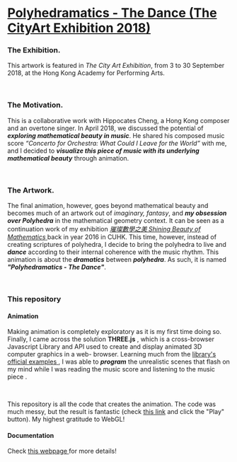 # <a href="https://kiking0501.github.io/polyhedramatics-dance-2018/" target="_blank"> Polyhedramatics - The Dance (The CityArt Exhibition 2018)</a>

### The Exhibition.

This artwork is featured in *The City Art Exhibition*, from 3 to 30 September 2018, at the Hong Kong Academy for Performing Arts.  

<br>

### The Motivation.

This is a collaborative work with Hippocates Cheng, a Hong Kong composer and an overtone singer. In April 2018, we discussed the potential of ***exploring mathematical beauty in music***. He shared his composed music score *“Concerto for Orchestra: What Could I Leave for the World”* with me, and I decided to ***visualize this piece of music with its underlying mathematical beauty***  through animation. 

<br>

### The Artwork.

The final animation, however, goes beyond mathematical beauty and becomes much of an artwork out of *imaginary, fantasy*, and ***my obsession over Polyhedra*** in the mathematical geometry context. It can be seen as a continuation work of my exhibition <a href="https://www.facebook.com/pg/ShiningBeautyofMaths" target="_blank">*璀璨數學之美 Shining Beauty of Mathematics* </a> back in year 2016 in CUHK. This time, however, instead of creating scriptures of polyhedra, I decide to bring the polyhedra to live and ***dance*** according to their internal coherence with the music rhythm.  This animation is about the ***dramatics*** between ***polyhedra***. As such, it is named ***"Polyhedramatics - The Dance"***.

<br>

### This repository

#### Animation
Making animation is completely exploratory as it is my first time doing so. Finally, I came across the solution **THREE.js** , which is a cross-browser Javascript Library and API used to create and display animated 3D computer graphics in a web- browser. Learning much from the <a href="https://threejs.org/examples" target="_blank"> library's official examples </a>, I was able to ***program*** the unrealistic scenes that flash on my mind while I was reading the music score and listening to the music piece . 

<br>

This repository is all the code that creates the animation. The code was much messy, but the result is fantastic (check <a href="https://kiking0501.github.io/polyhedramatics-dance-2018/src/polyhedramatics/main.html" target="_blank">this link</a> and click the "Play" button). My highest gratitude to WebGL!

#### Documentation
Check <a href="https://kiking0501.github.io/polyhedramatics-dance-2018/" target="_blank"> this webpage </a> for more details!


